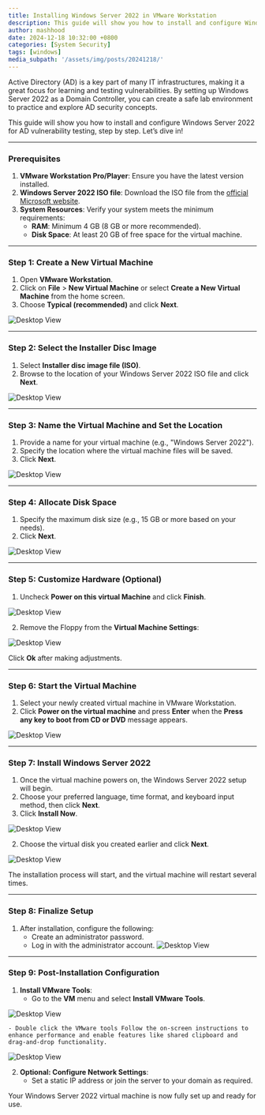 ```yaml
---
title: Installing Windows Server 2022 in VMware Workstation
description: This guide will show you how to install and configure Windows Server 2022 for AD vulnerability testing
author: mashhood
date: 2024-12-18 10:32:00 +0800
categories: [System Security]
tags: [windows]
media_subpath: '/assets/img/posts/20241218/'
---
```


Active Directory (AD) is a key part of many IT infrastructures, making it a great focus for learning and testing vulnerabilities. By setting up Windows Server 2022 as a Domain Controller, you can create a safe lab environment to practice and explore AD security concepts.

This guide will show you how to install and configure Windows Server 2022 for AD vulnerability testing, step by step. Let’s dive in!

---

### Prerequisites

1. **VMware Workstation Pro/Player**: Ensure you have the latest version installed.
2. **Windows Server 2022 ISO file**: Download the ISO file from the [official Microsoft website](https://www.microsoft.com/en-us/evalcenter/evaluate-windows-server-2022).
3. **System Resources**: Verify your system meets the minimum requirements:
    - **RAM**: Minimum 4 GB (8 GB or more recommended).
    - **Disk Space**: At least 20 GB of free space for the virtual machine.

---

### Step 1: Create a New Virtual Machine

1. Open **VMware Workstation**.
2. Click on **File** > **New Virtual Machine** or select **Create a New Virtual Machine** from the home screen.
3. Choose **Typical (recommended)** and click **Next**.

![Desktop View](windows_server2.webp)

---

### Step 2: Select the Installer Disc Image

1. Select **Installer disc image file (ISO)**.
2. Browse to the location of your Windows Server 2022 ISO file and click **Next**.

![Desktop View](windows_server3.webp)

---

### Step 3: Name the Virtual Machine and Set the Location

1. Provide a name for your virtual machine (e.g., "Windows Server 2022").
2. Specify the location where the virtual machine files will be saved.
3. Click **Next**.

![Desktop View](windows_server4.webp)

---

### Step 4: Allocate Disk Space

1. Specify the maximum disk size (e.g., 15 GB or more based on your needs).
2. Click **Next**.

![Desktop View](windows_server5.webp)

---

### Step 5: Customize Hardware (Optional)

1. Uncheck **Power on this virtual Machine** and click **Finish**.

![Desktop View](windows_server(6).webp)

2. Remove the Floppy from the **Virtual Machine Settings**:

![Desktop View](windows_server(7).webp)

Click **Ok** after making adjustments.

---

### Step 6: Start the Virtual Machine

1. Select your newly created virtual machine in VMware Workstation.
2. Click **Power on the virtual machine** and press **Enter** when the **Press any key to boot from CD or DVD** message appears.

![Desktop View](windows_server(8).webp)

---

### Step 7: Install Windows Server 2022

1. Once the virtual machine powers on, the Windows Server 2022 setup will begin.
2. Choose your preferred language, time format, and keyboard input method, then click **Next**.
3. Click **Install Now**.

![Desktop View](windows_server(12).webp)

2. Choose the virtual disk you created earlier and click **Next**.

![Desktop View](windows_server(13).webp)

The installation process will start, and the virtual machine will restart several times.

---

### Step 8: Finalize Setup

1. After installation, configure the following:
    - Create an administrator password.
    - Log in with the administrator account.
![Desktop View](windows_server(14).webp)

---

### Step 9: Post-Installation Configuration

1. **Install VMware Tools**:
    - Go to the **VM** menu and select **Install VMware Tools**.

![Desktop View](windows_server(17).webp)

    - Double click the VMware tools Follow the on-screen instructions to enhance performance and enable features like shared clipboard and drag-and-drop functionality.

![Desktop View](windows_server(18).webp)

2. **Optional: Configure Network Settings**:
    - Set a static IP address or join the server to your domain as required. 


Your Windows Server 2022 virtual machine is now fully set up and ready for use.